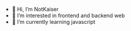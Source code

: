 - 👋 Hi, I’m NotKaiser
- 👀 I’m interested in frontend and backend web
- 🌱 I’m currently learning javascript

<!---
Kaiserrrrrr/Kaiserrrrrr is a ✨ special ✨ repository because its `README.md` (this file) appears on your GitHub profile.
You can click the Preview link to take a look at your changes.
--->
